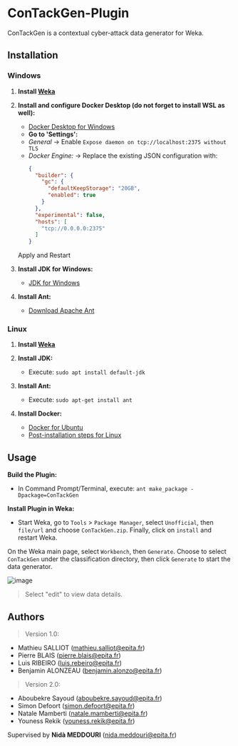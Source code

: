 # ConTackGen-Plugin
ConTackGen is a contextual cyber-attack data generator for Weka.

## Installation


### Windows

1. **Install [Weka](https://waikato.github.io/weka-wiki/downloading_weka/)**

2. **Install and configure Docker Desktop (do not forget to install WSL as well):**
   - [Docker Desktop for Windows](https://docs.docker.com/desktop/install/windows-install/)
   - **Go to 'Settings':** 
   - *General* -> Enable ``Expose daemon on tcp://localhost:2375 without TLS``
   - *Docker Engine:* -> Replace the existing JSON configuration with:
     ```json
     {
       "builder": {
         "gc": {
           "defaultKeepStorage": "20GB",
           "enabled": true
         }
       },
       "experimental": false,
       "hosts": [
         "tcp://0.0.0.0:2375"
       ]
     }
     ```
    Apply and Restart

4. **Install JDK for Windows:**
   - [JDK for Windows](https://www.oracle.com/java/technologies/downloads/#jdk22-windows)


5. **Install Ant:**
   - [Download Apache Ant](https://ant.apache.org/manual/install.html)


### Linux

1. **Install [Weka](https://waikato.github.io/weka-wiki/downloading_weka/)**

2. **Install JDK:**
   - Execute: ```sudo apt install default-jdk```

3. **Install Ant:**
   - Execute: ```sudo apt-get install ant```

4. **Install Docker:**
   - [Docker for Ubuntu](https://docs.docker.com/engine/install/ubuntu/)
   - [Post-installation steps for Linux](https://docs.docker.com/engine/install/linux-postinstall/)


## Usage
**Build the Plugin:**
   - In Command Prompt/Terminal, execute: ```ant make_package -Dpackage=ConTackGen```

**Install Plugin in Weka:**
   - Start Weka, go to `Tools` > `Package Manager`, select `Unofficial`, then `file/url` and choose `ConTackGen.zip`. Finally, click on `install` and restart Weka.

On the Weka main page, select `Workbench`, then `Generate`. Choose to select `ConTackGen` under the classification directory, then click `Generate` to start the data generator.

![image](https://github.com/HyperLan-git/ConTackGen-Plugin/assets/60754866/0872381e-9ca9-4ccd-839f-06ae546c2bde)
> Select "edit" to view data details.

## Authors
> Version 1.0:
- Mathieu SALLIOT (mathieu.salliot@epita.fr)
- Pierre BLAIS (pierre.blais@epita.fr)
- Luis RIBEIRO (luis.rebeiro@epita.fr)
- Benjamin ALONZEAU (benjamin.alonzo@epita.fr)

> Version 2.0:
- Aboubekre Sayoud (aboubekre.sayoud@epita.fr)
- Simon Defoort (simon.defoort@epita.fr)
- Natale Mamberti (natale.mamberti@epita.fr)
-  Youness Rekik (youness.rekik@epita.fr)

Supervised by **Nidà MEDDOURI** (nida.meddouri@epita.fr)
